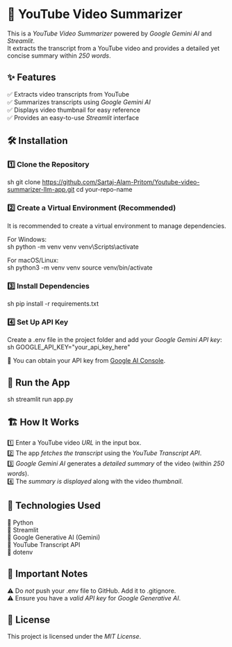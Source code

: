 # 🎥 YouTube Video Summarizer  

This is a *YouTube Video Summarizer* powered by *Google Gemini AI* and *Streamlit*.  
It extracts the transcript from a YouTube video and provides a detailed yet concise summary within *250 words*.  

## ✨ Features  
✅ Extracts video transcripts from YouTube  
✅ Summarizes transcripts using *Google Gemini AI*  
✅ Displays video thumbnail for easy reference  
✅ Provides an easy-to-use *Streamlit* interface  

## 🛠 Installation  

### 1️⃣ Clone the Repository  
sh
git clone https://github.com/Sartaj-Alam-Pritom/Youtube-video-summarizer-llm-app.git
cd your-repo-name


### 2️⃣ Create a Virtual Environment (Recommended)  
It is recommended to create a virtual environment to manage dependencies.  

For Windows:  
sh
python -m venv venv
venv\Scripts\activate

For macOS/Linux:  
sh
python3 -m venv venv
source venv/bin/activate


### 3️⃣ Install Dependencies  
sh
pip install -r requirements.txt


### 4️⃣ Set Up API Key  
Create a .env file in the project folder and add your *Google Gemini API key*:  
sh
GOOGLE_API_KEY="your_api_key_here"

🔹 You can obtain your API key from [Google AI Console](https://ai.google.dev/).  

## 🚀 Run the App  
sh
streamlit run app.py


## 🏗 How It Works  
1️⃣ Enter a YouTube video *URL* in the input box.  
2️⃣ The app *fetches the transcript* using the *YouTube Transcript API*.  
3️⃣ *Google Gemini AI* generates a *detailed summary* of the video (within *250 words*).  
4️⃣ The *summary is displayed* along with the video *thumbnail*.  

## 📌 Technologies Used  
🔹 Python  
🔹 Streamlit  
🔹 Google Generative AI (Gemini)  
🔹 YouTube Transcript API  
🔹 dotenv  

## 🛑 Important Notes  
⚠ Do *not* push your .env file to GitHub. Add it to .gitignore.  
⚠ Ensure you have a *valid API key* for *Google Generative AI*.  

## 📜 License  
This project is licensed under the *MIT License*.